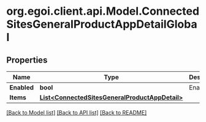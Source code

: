 
# org.egoi.client.api.Model.ConnectedSitesGeneralProductAppDetailGlobal

## Properties

Name | Type | Description | Notes
------------ | ------------- | ------------- | -------------
**Enabled** | **bool** | Enabled | [optional] 
**Items** | [**List&lt;ConnectedSitesGeneralProductAppDetail&gt;**](ConnectedSitesGeneralProductAppDetail.md) |  | [optional] 

[[Back to Model list]](../README.md#documentation-for-models)
[[Back to API list]](../README.md#documentation-for-api-endpoints)
[[Back to README]](../README.md)

